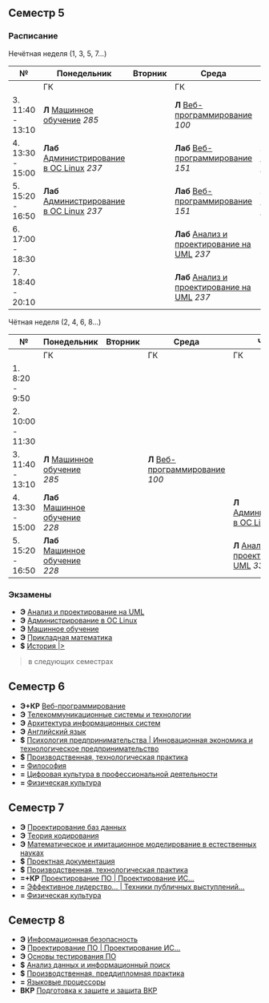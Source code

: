 ## Семестр 5

### Расписание

Нечётная неделя (1, 3, 5, 7...)

|№| Понедельник | Вторник | Среда | Четверг | Пятница | Суббота |
| ----- | ------ |------ |------ |------ |------ |------ |
| | ГК | | ГК | ГК |  |  |
| 3. 11:40 - 13:10| **Л** [Машинное обучение](Subjects/MachineLearning.md) *285* | | **Л** [Веб-программирование](Subjects/WebProgramming.md) *100* | | |  |
| 4. 13:30 - 15:00| **Лаб** [Администрирование в ОС Linux](Subjects/LinuxAdministration.md) *237* |  |  **Лаб** [Веб-программирование](Subjects/WebProgramming.md) *151* | **Л** [Администрирование в ОС Linux](Subjects/LinuxAdministration.md) *100* | | |
| 5. 15:20 - 16:50 | **Лаб** [Администрирование в ОС Linux](Subjects/LinuxAdministration.md) *237* |  | **Лаб** [Веб-программирование](Subjects/WebProgramming.md) *151*| **Л** [Анализ и проектирование на UML](Subjects/UML.md) *331* | | |
| 6. 17:00 - 18:30 | | | **Лаб** [Анализ и проектирование на UML](Subjects/UML.md) *237*|   | | |
| 7. 18:40 - 20:10 | | | **Лаб** [Анализ и проектирование на UML](Subjects/UML.md) *237*|   | | |


Чётная неделя (2, 4, 6, 8...)

|№| Понедельник | Вторник | Среда | Четверг | Пятница | Суббота |
| ----- | ------ |------ |------ |------ |------ |------ |
| | ГК | | ГК | ГК |  | Ломо |
| 1. 8:20 - 9:50| |  | |  |  | **Лаб** [Прикладная математика](Subjects/AppliedMathematics.md) *1513* |
| 2. 10:00 - 11:30| |  | |  |  | **Лаб** [Прикладная математика](Subjects/AppliedMathematics.md) *1513* |
| 3. 11:40 - 13:10| **Л** [Машинное обучение](Subjects/MachineLearning.md) *285* | | **Л** [Веб-программирование](Subjects/WebProgramming.md) *100*| | | **Л** [Прикладная математика](Subjects/AppliedMathematics.md) *2202* |
| 4. 13:30 - 15:00| **Лаб** [Машинное обучение](Subjects/MachineLearning.md) *228* |  |  | **Л** [Администрирование в ОС Linux](Subjects/LinuxAdministration.md) *100* |  | **Л** [Прикладная математика](Subjects/AppliedMathematics.md) *2202* |
| 5. 15:20 - 16:50 | **Лаб** [Машинное обучение](Subjects/MachineLearning.md) *228* | |  | **Л** [Анализ и проектирование на UML](Subjects/UML.md) *331* | | |


### Экзамены

* **Э** [Анализ и проектирование на UML](Subjects/UML.md)
* **Э** [Администрирование в ОС Linux](Subjects/LinuxAdministration.md)
* **Э** [Машинное обучение](Subjects/MachineLearning.md)
* **Э** [Прикладная математика](Subjects/AppliedMathematics.md)
* **$** [История |>]()


> в следующих семестрах

## Семестр 6

* **Э+КР** [Веб-программирование](Subjects/WebProgramming.md)
* **Э** [Телекоммуникационные системы и технологии](Subjects/)
* **Э** [Архитектура информационных систем](Subjects/)
* **Э** [Английский язык](Subjects/)
* **$** [Психология предпринимательства | Инновационная экономика и технологическое предпринимательство](Subjects/)
* **$** [Производственная, технологическая практика](Subjects/)
* **=** [Философия](Subjects/)
* **=** [Цифровая культура в профессиональной деятельности](Subjects/)
* **=** [Физическая культура](Subjects/)

## Семестр 7

* **Э** [Проектирование баз данных](Subjects/)
* **Э** [Теория кодирования](Subjects/)
* **Э** [Математическое и имитационное моделирование в естественных науках](Subjects/)
* **$** [Проектная документация](Subjects/)
* **$** [Производственная, технологическая практика](Subjects/)
* **=+КР** [Проектирование ПО | Проектирование ИС...](Subjects/)
* **=** [Эффективное лидерство... | Техники публичных выступлений...](Subjects/)
* **=** [Физическая культура](Subjects/)

## Семестр 8

* **Э** [Информационная безопасность](Subjects/)
* **Э** [Проектирование ПО | Проектирование ИС...](Subjects/)
* **Э** [Основы тестирования ПО](Subjects/)
* **$** [Анализ данных и информационный поиск](Subjects/)
* **$** [Производственная, преддипломная практика](Subjects/)
* **=** [Языковые процессоры](Subjects/)
* **ВКР** [Подготовка к защите и защита ВКР](Subjects/)
